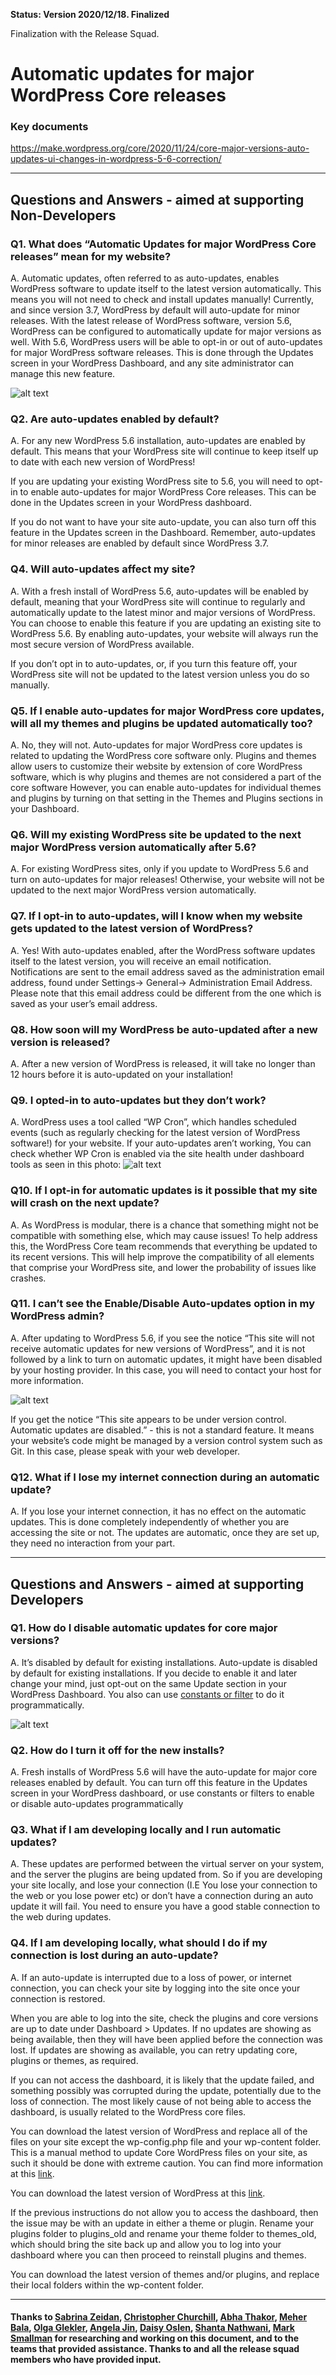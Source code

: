**Status: Version 2020/12/18. Finalized**

Finalization with the Release Squad.

# Automatic updates for major WordPress Core releases

### Key documents
https://make.wordpress.org/core/2020/11/24/core-major-versions-auto-updates-ui-changes-in-wordpress-5-6-correction/ 

***

## Questions and Answers - aimed at supporting Non-Developers 

### Q1. What does “Automatic Updates for major WordPress Core releases” mean for my website?
A. Automatic updates, often referred to as auto-updates, enables WordPress software to update itself to the latest version automatically. This means you will not need to check and install updates manually! Currently, and since version 3.7, WordPress by default will auto-update for minor releases. With the latest release of WordPress software, version 5.6, WordPress can  be configured to automatically update for major versions as well.
With 5.6, WordPress users will be able to opt-in or out of auto-updates for major WordPress software releases. This is done through the Updates screen in your WordPress Dashboard, and any site administrator can manage this new feature.

![alt text](https://github.com/wpmarketingteam/WP5.6Marcomms/blob/master/Questions%20and%20Answers/images/core-major-auto-updates-enabled-manually.png "Auto updates enabled manually Screenshot")

### Q2. Are auto-updates enabled by default?
A. For any new WordPress 5.6 installation, auto-updates are enabled by default. This means that your WordPress site will continue to keep itself up to date with each new version of WordPress!

If you are updating your existing WordPress site to 5.6, you will need to opt-in to enable auto-updates for major WordPress Core releases. This can be done in the Updates screen in your WordPress dashboard. 

If you do not want to have your site auto-update, you can also turn off this feature in the Updates screen in the Dashboard.
Remember, auto-updates for minor releases are enabled by default since WordPress 3.7.


### Q4. Will auto-updates affect my site?
A. With a fresh install of WordPress 5.6, auto-updates will be enabled by default, meaning that your WordPress site will continue to regularly and automatically update to the latest minor and major versions of WordPress. You can choose to enable this feature if you are updating an existing site to WordPress 5.6. By enabling auto-updates, your website will always run the most secure version of WordPress available. 

If you don’t opt in to auto-updates, or, if you turn this feature off, your WordPress site will not be updated to the latest version unless you do so manually. 


### Q5. If I enable auto-updates for major WordPress core updates, will all my themes and plugins be updated automatically too?
A. No, they will not. Auto-updates for major WordPress core updates is related to updating the WordPress core software only. Plugins and themes allow users to customize their website by extension of core WordPress software, which is why plugins and themes are not considered a part of the core software  However, you can enable auto-updates for individual themes and plugins by turning on that setting in the Themes and Plugins sections in your Dashboard.


### Q6. Will my existing WordPress site be updated to the next major WordPress version automatically after 5.6?
A. For existing WordPress sites, only if you update to WordPress 5.6 and turn on auto-updates for major releases! Otherwise, your website will not be updated to the next major WordPress version automatically.  


### Q7. If I opt-in to auto-updates, will I know when my website gets updated to the latest version of WordPress?
A. Yes! With auto-updates enabled, after the WordPress software updates itself to the latest version, you will receive an email notification. Notifications are sent to the email address saved as the administration email address, found under Settings-> General-> Administration Email Address. Please note that this email address could be different from the one which is saved as your user’s email address.


### Q8. How soon will my WordPress be auto-updated after a new version is released?
A. After a new version of WordPress is released, it will take no longer than 12 hours before it is auto-updated on your installation!


### Q9.  I opted-in to auto-updates but they don’t work?
A.  WordPress uses a tool called “WP Cron”, which handles scheduled events (such as regularly checking for the latest version of WordPress software!) for your website. If your auto-updates aren’t working,  You can check whether WP Cron is enabled via the site health  under dashboard tools as seen in this photo: 
![alt text](https://github.com/wpmarketingteam/WP5.6Marcomms/blob/master/Questions%20and%20Answers/images/auto-update-site-health-wp-cron-disabled.png "Shows the site health.")


### Q10. If I opt-in for automatic updates is it possible that my site will crash on the next update?
A.  As WordPress is modular, there is a chance that something might not be compatible with something else, which may cause issues! To help address this, the WordPress Core team recommends that everything be updated to its recent versions.  This will help improve the compatibility of all elements that comprise your WordPress site, and lower the probability of issues like crashes.

### Q11. I can’t see the Enable/Disable Auto-updates option in my WordPress admin?
A. After updating to WordPress 5.6, if you see the notice “This site will not receive automatic updates for new versions of WordPress”, and it is not followed by a link to turn on automatic updates, it might have been disabled by your hosting provider. In this case, you will need to contact your host for more information.

![alt text](https://github.com/wpmarketingteam/WP5.6Marcomms/blob/master/Questions%20and%20Answers/images/core-auto-updates-disabled-programatically.png "shows how to disable programtically auto updates.")

If you get the notice “This site appears to be under version control. Automatic updates are disabled.” - this is not a standard feature.
It means your website’s code might be managed by a version control system such as Git. In this case, please speak with your web developer. 



### Q12. What if I lose my internet connection during an automatic update?

A. If you lose your internet connection, it has no effect on the automatic updates. This is done completely independently of whether you are accessing the site or not. The updates are automatic, once they are set up, they need no interaction from your part.

***

## Questions and Answers - aimed at supporting Developers

### Q1. How do I disable automatic updates for core major versions?
A. It’s disabled by default for existing installations.
Auto-update is disabled by default for existing installations. If you decide to enable it and later change your mind, just opt-out on the same Update section in your WordPress Dashboard. You also can use [constants or filter](https://make.wordpress.org/core/2020/11/24/core-major-versions-auto-updates-ui-changes-in-wordpress-5-6-correction/)  to do it programmatically.

![alt text](https://github.com/wpmarketingteam/WP5.6Marcomms/blob/master/Questions%20and%20Answers/images/core-major-auto-updates-default.png "Auto updates disabled Screenshot")

### Q2. How do I turn it off for the new installs?
A. Fresh installs of WordPress 5.6 will have the auto-update for major core releases enabled by default. You can turn off this feature in the Updates screen in your WordPress dashboard, or use constants or filters  to enable or disable auto-updates  programmatically


### Q3. What if I am developing locally and I run automatic updates?
A. These updates are performed between the virtual server on your system, and the server the plugins are being updated from. So if you are developing your site locally, and lose your connection (I.E You lose your connection to the web or you lose power etc)  or don’t have a connection during an auto update it will fail. You need to ensure you have a good stable connection to the web during updates.


### Q4. If I am developing locally, what should I do if my connection is lost during an auto-update?
A. If an auto-update is interrupted due to a loss of power, or internet connection, you can check your site by logging into the site once your connection is restored.

When you are able to log into the site, check the plugins and core versions are up to date under Dashboard > Updates. If no updates are showing as being available, then they will have been applied before the connection was lost. If updates are showing as available, you can retry updating core, plugins or themes, as required.

If you can not access the dashboard, it is likely that the update failed, and something possibly was corrupted during the update, potentially due to the loss of connection. The most likely cause of not being able to access the dashboard, is usually related to the WordPress core files.

You can download the latest version of WordPress and replace all of the files on your site except the wp-config.php file and your wp-content folder. This is a manual method to update Core WordPress files on your site, as such it should be done with extreme caution. You can find more information at this [link](https://wordpress.org/support/article/upgrading-wordpress-extended-instructions/).

You can download the latest version of WordPress at this [link](https://en-gb.wordpress.org/download/). 

If the previous instructions do not allow you to access the dashboard, then the issue may be with an update in either a theme or plugin. Rename your plugins folder to plugins_old and rename your theme folder to themes_old, which should bring the site back up and allow you to log into your dashboard where you can then proceed to reinstall plugins and themes. 

You can download the latest version of themes and/or plugins, and replace their local folders within the wp-content folder.




***

#### Thanks to [Sabrina Zeidan](https://profiles.wordpress.org/sabrinazeidan/), [Christopher Churchill](https://profiles.wordpress.org/vimes1984/), [Abha Thakor](https://profiles.wordpress.org/webcommsat/), [Meher Bala](https://profiles.wordpress.org/meher/), [Olga Glekler](https://profiles.wordpress.org/oglekler/), [Angela Jin](https://profiles.wordpress.org/angelasjin/), [Daisy Oslen](https://profiles.wordpress.org/daisyo/), [Shanta Nathwani](https://profiles.wordpress.org/tantienhime/), [Mark Smallman](https://profiles.wordpress.org/vimes1984/) for researching and working on this document, and to the teams that provided assistance. Thanks to and all the release squad members who have provided input.







